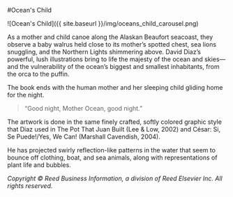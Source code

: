 #Ocean's Child

![Ocean's Child]({{ site.baseurl }}/img/oceans_child_carousel.png)

As a mother and child canoe along the Alaskan Beaufort seacoast, they observe a baby walrus held close to its mother’s spotted chest, sea lions snuggling, and the Northern Lights shimmering above. David Diaz’s powerful, lush illustrations bring to life the majesty of the ocean and skies—and the vulnerability of the ocean’s biggest and smallest inhabitants, from the orca to the puffin.

The book ends with the human mother and her sleeping child gliding home for the night.
> “Good night, Mother Ocean, good night.”

The artwork is done in the same finely crafted, softly colored graphic style that Diaz used in The Pot That Juan Built (Lee & Low, 2002) and César: Si, Se Puede!/Yes, We Can! (Marshall Cavendish, 2004).

He has projected swirly reflection-like patterns in the water that seem to bounce off clothing, boat, and sea animals, along with representations of plant life and bubbles.

_Copyright © Reed Business Information, a division of Reed Elsevier Inc. All rights reserved._
